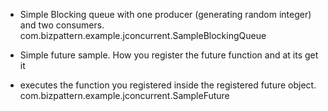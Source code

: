  * Simple Blocking queue with one producer (generating random integer) and two consumers. 
com.bizpattern.example.jconcurrent.SampleBlockingQueue

 * Simple future sample. How you register the future function and at its get it
 * executes the function you registered inside the registered future object.
 com.bizpattern.example.jconcurrent.SampleFuture

